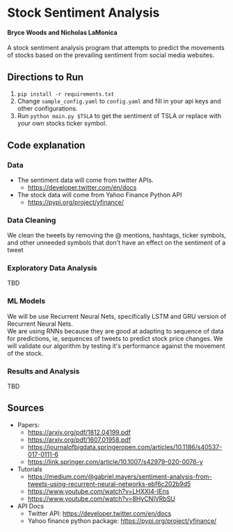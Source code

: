 # Stock Sentiment Analysis

#### Bryce Woods and Nicholas LaMonica

A stock sentiment analysis program that attempts
to predict the movements of stocks based on the prevailing sentiment from social media websites.

## Directions to Run

1. `pip install -r requirements.txt`
2. Change `sample_config.yaml` to `config.yaml` and fill in your api keys and other configurations.
3. Run `python main.py $TSLA` to get the sentiment of TSLA or replace with your own stocks ticker symbol.

## Code explanation 
### Data
* The sentiment data will come from twitter APIs. 
    * https://developer.twitter.com/en/docs
* The stock data will come from Yahoo Finance Python API
    * https://pypi.org/project/yfinance/ 

### Data Cleaning
We clean the tweets by removing the @ mentions, hashtags, ticker symbols, and other
unneeded symbols that don't have an effect on the sentiment of a tweet

### Exploratory Data Analysis
TBD

### ML Models
We will be use Recurrent Neural Nets, specifically LSTM and GRU version of Recurrent Neural Nets.  
We are using RNNs because they are good at adapting to sequence of data for predictions, ie, sequences of tweets to predict stock price changes.
We will validate our algorithm by testing it's performance against the movement of the stock.

### Results and Analysis
TBD

## Sources
* Papers:   
    * https://arxiv.org/pdf/1812.04199.pdf  
    * https://arxiv.org/pdf/1607.01958.pdf  
    * https://journalofbigdata.springeropen.com/articles/10.1186/s40537-017-0111-6
    * https://link.springer.com/article/10.1007/s42979-020-0076-y
* Tutorials 
    * https://medium.com/@gabriel.mayers/sentiment-analysis-from-tweets-using-recurrent-neural-networks-ebf6c202b9d5
    * https://www.youtube.com/watch?v=LHXXI4-IEns
    * https://www.youtube.com/watch?v=8HyCNIVRbSU
* API Docs
    * Twitter API: https://developer.twitter.com/en/docs
    * Yahoo finance python package: https://pypi.org/project/yfinance/
  